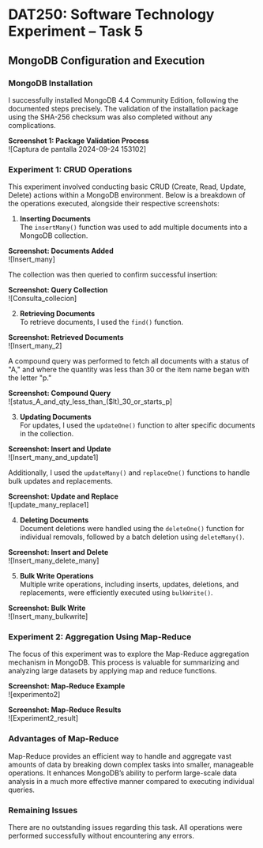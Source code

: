 # DAT250: Software Technology Experiment – Task 5  
## MongoDB Configuration and Execution

### MongoDB Installation  
I successfully installed MongoDB 4.4 Community Edition, following the documented steps precisely. The validation of the installation package using the SHA-256 checksum was also completed without any complications.

**Screenshot 1: Package Validation Process**  
![Captura de pantalla 2024-09-24 153102]

### Experiment 1: CRUD Operations  
This experiment involved conducting basic CRUD (Create, Read, Update, Delete) actions within a MongoDB environment. Below is a breakdown of the operations executed, alongside their respective screenshots:

1. **Inserting Documents**  
The `insertMany()` function was used to add multiple documents into a MongoDB collection.  

**Screenshot: Documents Added**  
![Insert_many]

The collection was then queried to confirm successful insertion:

**Screenshot: Query Collection**  
![Consulta_collecion]

2. **Retrieving Documents**  
To retrieve documents, I used the `find()` function.  

**Screenshot: Retrieved Documents**  
![Insert_many_2]

A compound query was performed to fetch all documents with a status of "A," and where the quantity was less than 30 or the item name began with the letter "p."

**Screenshot: Compound Query**  
![status_A_and_qty_less_than_($lt)_30_or_starts_p]

3. **Updating Documents**  
For updates, I used the `updateOne()` function to alter specific documents in the collection.

**Screenshot: Insert and Update**  
![Insert_many_and_update1]

Additionally, I used the `updateMany()` and `replaceOne()` functions to handle bulk updates and replacements.

**Screenshot: Update and Replace**  
![update_many_replace1]

4. **Deleting Documents**  
Document deletions were handled using the `deleteOne()` function for individual removals, followed by a batch deletion using `deleteMany()`.

**Screenshot: Insert and Delete**  
![Insert_many_delete_many]

5. **Bulk Write Operations**  
Multiple write operations, including inserts, updates, deletions, and replacements, were efficiently executed using `bulkWrite()`.

**Screenshot: Bulk Write**  
![Insert_many_bulkwrite]

### Experiment 2: Aggregation Using Map-Reduce  
The focus of this experiment was to explore the Map-Reduce aggregation mechanism in MongoDB. This process is valuable for summarizing and analyzing large datasets by applying map and reduce functions.

**Screenshot: Map-Reduce Example**  
![experimento2]

**Screenshot: Map-Reduce Results**  
![Experiment2_result]

### Advantages of Map-Reduce  
Map-Reduce provides an efficient way to handle and aggregate vast amounts of data by breaking down complex tasks into smaller, manageable operations. It enhances MongoDB’s ability to perform large-scale data analysis in a much more effective manner compared to executing individual queries.

### Remaining Issues  
There are no outstanding issues regarding this task. All operations were performed successfully without encountering any errors.
